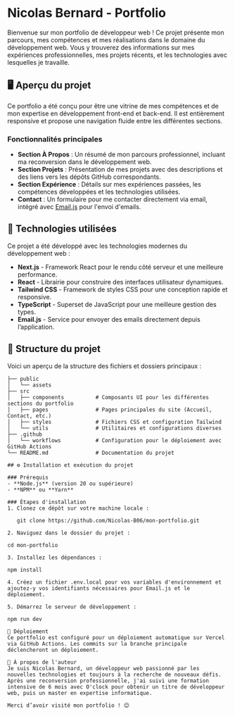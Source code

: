 # Nicolas Bernard - Portfolio

Bienvenue sur mon portfolio de développeur web ! Ce projet présente mon parcours, mes compétences et mes réalisations dans le domaine du développement web. Vous y trouverez des informations sur mes expériences professionnelles, mes projets récents, et les technologies avec lesquelles je travaille.

## 🖥️ Aperçu du projet

Ce portfolio a été conçu pour être une vitrine de mes compétences et de mon expertise en développement front-end et back-end. Il est entièrement responsive et propose une navigation fluide entre les différentes sections.

### Fonctionnalités principales
- **Section À Propos** : Un résumé de mon parcours professionnel, incluant ma reconversion dans le développement web.
- **Section Projets** : Présentation de mes projets avec des descriptions et des liens vers les dépôts GitHub correspondants.
- **Section Expérience** : Détails sur mes expériences passées, les compétences développées et les technologies utilisées.
- **Contact** : Un formulaire pour me contacter directement via email, intégré avec [Email.js](https://www.emailjs.com/) pour l'envoi d'emails.

## 🚀 Technologies utilisées

Ce projet a été développé avec les technologies modernes du développement web :
- **Next.js** - Framework React pour le rendu côté serveur et une meilleure performance.
- **React** - Librairie pour construire des interfaces utilisateur dynamiques.
- **Tailwind CSS** - Framework de styles CSS pour une conception rapide et responsive.
- **TypeScript** - Superset de JavaScript pour une meilleure gestion des types.
- **Email.js** - Service pour envoyer des emails directement depuis l’application.
  
## 📁 Structure du projet

Voici un aperçu de la structure des fichiers et dossiers principaux :

```plaintext
├── public
│   └── assets
├── src
│   ├── components          # Composants UI pour les différentes sections du portfolio
│   ├── pages               # Pages principales du site (Accueil, Contact, etc.)
│   ├── styles              # Fichiers CSS et configuration Tailwind
│   └── utils               # Utilitaires et configurations diverses
├── .github
│   └── workflows           # Configuration pour le déploiement avec GitHub Actions
└── README.md               # Documentation du projet

## ⚙️ Installation et exécution du projet

### Prérequis
- **Node.js** (version 20 ou supérieure)
- **NPM** ou **Yarn**

### Étapes d'installation
1. Clonez ce dépôt sur votre machine locale :
   
   git clone https://github.com/Nicolas-B06/mon-portfolio.git
   
2. Naviguez dans le dossier du projet :

cd mon-portfolio

3. Installez les dépendances :

npm install

4. Créez un fichier .env.local pour vos variables d'environnement et ajoutez-y vos identifiants nécessaires pour Email.js et le déploiement.
   
5. Démarrez le serveur de développement :

npm run dev

🚀 Déploiement
Ce portfolio est configuré pour un déploiement automatique sur Vercel via GitHub Actions. Les commits sur la branche principale déclencheront un déploiement.

📝 À propos de l'auteur
Je suis Nicolas Bernard, un développeur web passionné par les nouvelles technologies et toujours à la recherche de nouveaux défis. Après une reconversion professionnelle, j'ai suivi une formation intensive de 6 mois avec O'clock pour obtenir un titre de développeur web, puis un master en expertise informatique.

Merci d’avoir visité mon portfolio ! 😊
